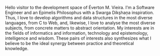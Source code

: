 Hello visitor to the development space of Éverton M. Vieira. I'm a Software Engineer and an Epimelis Philosophus with a Swarga Díkşhaņa inspiration. Thus, I love to develop algorithms and data structures in the most diverse languages, from C to Web, and, likewise, I love to analyse the most diverse subjects, from concrete matters to abstract orientation. My interests are in the fields of informatics and information, technology and epistemology, intelligence and wisdom. These pairs of interests also synthesizes what I believe to be the ideal synergy between practice and theoretical knowledge.
